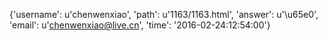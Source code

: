{'username': u'chenwenxiao', 'path': u'1163/1163.html', 'answer': u'\u65e0', 'email': u'chenwenxiao@live.cn', 'time': '2016-02-24:12:54:00'}